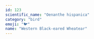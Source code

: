 ```yaml
---
id: 123
scientific_name: "Oenanthe hispanica"
category: "bird"
emoji: "🐦"
name: "Western Black-eared Wheatear"
---
```

